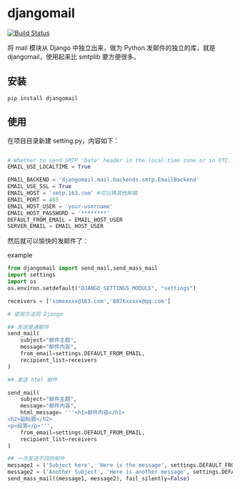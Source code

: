 
# djangomail

[![Build Status](https://travis-ci.com/somenzz/djangomail.svg?branch=main)](https://travis-ci.com/somenzz/djangomail)

将 mail 模块从 Django 中独立出来，做为 Python 发邮件的独立的库，就是 djangomail，使用起来比 smtplib 要方便很多。


## 安装

```shell
pip install djangomail
```

## 使用

在项目目录新建 setting.py，内容如下：

```python

# Whether to send SMTP 'Date' header in the local time zone or in UTC.
EMAIL_USE_LOCALTIME = True

EMAIL_BACKEND = 'djangomail.mail.backends.smtp.EmailBackend'
EMAIL_USE_SSL = True
EMAIL_HOST = 'smtp.163.com' #可以换其他邮箱
EMAIL_PORT = 465
EMAIL_HOST_USER = 'your-username'
EMAIL_HOST_PASSWORD = '********'
DEFAULT_FROM_EMAIL = EMAIL_HOST_USER
SERVER_EMAIL = EMAIL_HOST_USER


```

然后就可以愉快的发邮件了：

example 

```python
from djangomail import send_mail,send_mass_mail
import settings
import os
os.environ.setdefault("DJANGO_SETTINGS_MODULE", "settings")

receivers = ['somexxxx@163.com','8976xxxxx@qq.com']

# 使用方法同 Django

## 发送普通邮件
send_mail(
    subject="邮件主题",
    message="邮件内容",
    from_email=settings.DEFAULT_FROM_EMAIL,
    recipient_list=receivers
)

## 发送 html 邮件

send_mail(
    subject="邮件主题",
    message="邮件内容",
    html_message= '''<h1>邮件内容</h1>
<h2>副标题</h2>
<p>段落</p>''',
    from_email=settings.DEFAULT_FROM_EMAIL,
    recipient_list=receivers
)

## 一次发送不同的邮件
message1 = ('Subject here', 'Here is the message', settings.DEFAULT_FROM_EMAIL,receivers)
message2 = ('Another Subject', 'Here is another message', settings.DEFAULT_FROM_EMAIL,receivers)
send_mass_mail((message1, message2), fail_silently=False)



```